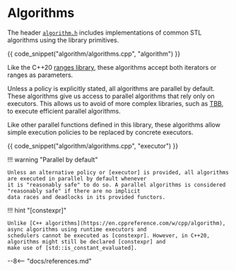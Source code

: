 # Algorithms

The header [`algorithm.h`](/futures/reference/Files/algorithm_8h.md) includes implementations of common STL algorithms using the
library primitives.

{{ code_snippet("algorithm/algorithms.cpp", "algorithm") }}

Like the C++20 [ranges library](https://en.cppreference.com/w/cpp/ranges), these algorithms accept both iterators or
ranges as parameters.

Unless a policy is explicitly stated, all algorithms are parallel by default. These algorithms give us access to
parallel algorithms that rely only on executors. This allows us to avoid of more complex libraries, such
as [TBB](https://github.com/oneapi-src/oneTBB), to execute efficient parallel algorithms.

Like other parallel functions defined in this library, these algorithms allow simple execution policies to be replaced
by concrete executors.

{{ code_snippet("algorithm/algorithms.cpp", "executor") }}

!!! warning "Parallel by default"

    Unless an alternative policy or [executor] is provided, all algorithms are executed in parallel by default whenever
    it is "reasonably safe" to do so. A parallel algorithms is considered "reasonably safe" if there are no implicit 
    data races and deadlocks in its provided functors. 

!!! hint "[constexpr]"

    Unlike [C++ algorithms](https://en.cppreference.com/w/cpp/algorithm), async algorithms using runtime executors and
    schedulers cannot be executed as [constexpr]. However, in C++20, algorithms might still be declared [constexpr] and 
    make use of [std::is_constant_evaluated].

--8<-- "docs/references.md"